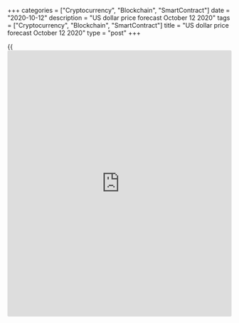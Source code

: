 +++
categories = ["Cryptocurrency", "Blockchain", "SmartContract"]
date = "2020-10-12"
description = "US dollar price forecast October 12 2020"
tags = ["Cryptocurrency", "Blockchain", "SmartContract"]
title = "US dollar price forecast October 12 2020"
type = "post"
+++

{{<iframe id="large-banner" src="https://www.bounty.group/#slide=26.0" width="100%" height="600" scrolling="no" style="border: 0px solid rgb(216, 221, 230); border-radius: 3px;">}}

2020-10-12

2020-10-12

Dollar follows the stock market. Forecast as of 12.10.2020Dmitri
Demidenko

Joe Biden’s rating is growing, and the uncertainty around the US
presidential election is easing. The US stock indexes are rising, which
weakens the US dollar. Let us discuss the dollar outlook and make up a
[EURUSD][1] trading plan.

##  ** **Weekly** **US dollar** **fundamental forecast****

The ECB attempts to weaken the euro fail. Philip Lane says the ECB
already pursues an inflation strategy similar to the Fed. The European
Central Bank is unwilling to tighten monetary [policy](https://www.fintechee.com/policy/) until the inflation
growth is reflected in the economic data. Nonetheless, the [EURUSD][1]
doesn’t react to the ECB’s chief economist's speech and consolidates
above figure 18 bottom. According to the HSBC, fiscal [policy](https://www.fintechee.com/policy/) is
currently the main factor in the financial markets, and central banks
must admit that they have lost some power.

Although the United States has invested in its economy more money than
most other countries in the world and significantly more than during the
previous economic crisis, the fiscal stimulus tends to exhaust quickly.
The euro-area governments continue to support small businesses and
individuals, while the US [policy](https://www.fintechee.com/policy/)makers can’t reach an agreement on its
extension. The new $1.8 trillion stimulus plan offered by the
Republicans is the largest in scale and contrasts with Donald Trump's
recent announcement to end negotiations with Democrats. However, House
Speaker Nancy Pelosi rejects it, calling the plan insufficient.

###  **Sizes of fiscal stimulus**

 _Source_ _: Bloomberg_

Some analysts suggested the new Republican proposal fueled the rally of
the US stock indexes. The [S&P 500][2] was 3.8% up in the week through
October 9, having featured the best performance since July. I believe
the US stock market is rising as the uncertainty around the US
presidential election is lowering. Joe Biden’s chance to win is rising,
and his victory shouldn't be such a disaster for the US stock indexes as
expected earlier.

According to RealClearPolitics, the gap between Biden and Trump is 9.6
percentage points. For comparison, in 2016, Hillary Clinton was 5.8 pp
ahead of Donald Trump three weeks before the vote. JP Morgan suggests
the corporate tax hike in the case of Joe Biden's victory will
temporarily hinder the US stock market. The higher tax rate will take
effect on January 1, 2022, and the [S&P 500][2] is likely to face a
storm in the fourth quarter of 2021. However, as the experience of 1987
and 2013 shows, when taxes were also increased, the storm would not last
long. After the correction, the bulls should resume the uptrend.

### S&P 500 reaction to a corporate tax hike



 _Source_ _: Bloomberg_

I believe the US stock market trend is a significant driver for the
[EURUSD][1]. Ahead of the US presidential election, the pair follows the
US stock indexes, mostly ignoring the ECB verbal interventions, the
second COVID-19 wave, and the euro-area economic data.

###  **Weekly[EURUSD][1] trading plan**

The US dollar is a more significant Forex currency than the euro, so the
ECB willingness to weaken the euro alone is not enough to discourage the
EURUSD bulls. Amid the growth of Joe Biden's approval rating, the
[EURUSD][1] should continue rallying up to 1.1865-1.188. However, Donald
Trump is not giving up yet, so one could sell on the price rise.

* * *

P.S. Did you like my article? Share it in social networks: it will be
the best “thank you" :)

Ask me questions and comment below. I’ll be glad to answer your
questions and give necessary explanations.

 **Useful links:**

  * I recommend trying to trade with a reliable broker [here][3]. The system allows you to trade by yourself or copy successful traders from all across the globe.
  * Use my promo-code BLOG for getting deposit bonus 50% on LiteForex platform. Just enter this code in the appropriate field while [depositing][4] your trading account.
  * Telegram chat for traders: <t.me/liteforexengchat>. We are sharing the signals and trading experience
  * Telegram channel with high-quality analytics, Forex reviews, training articles, and other useful things for traders <t.me/liteforex>

## Price chart of EURUSD in real time mode

The content of this article reflects the author’s opinion and does not
necessarily reflect the official position of LiteForex. The material
published on this page is provided for informational purposes only and
should not be considered as the provision of investment advice for the
purposes of Directive 2004/39/EC.

Rate this article:

{{value}}

( {{count}} {{title}} )

   1. my.liteforex.com/trading/chart?symbol=EURUSD&returnUrl=true
   2. my.liteforex.com/trading/chart?symbol=SPX&returnUrl=true
   3. my.liteforex.com/?category=analysts-opinions&slug=dollar-follows-the-stock-market-forecast-as-of-12102020&openPopup=%2Fregistration%2Fpopup&utm_source=blog&utm_medium=article&utm_campaign=bonus
   4. my.liteforex.com/deposit/?category=analysts-opinions&slug=dollar-follows-the-stock-market-forecast-as-of-12102020&promo_code=BLOG&utm_source=blog&utm_medium=article&utm_campaign=bonus